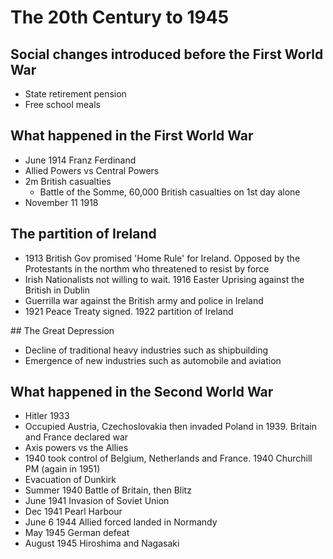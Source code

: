 # The 20th Century to 1945

## Social changes introduced before the First World War

* State retirement pension
* Free school meals

## What happened in the First World War

* June 1914 Franz Ferdinand
* Allied Powers vs Central Powers
* 2m British casualties
  * Battle of the Somme, 60,000 British casualties on 1st day alone
* November 11 1918

## The partition of Ireland

* 1913 British Gov promised 'Home Rule' for Ireland. Opposed by the Protestants in the northm who threatened to resist by force
* Irish Nationalists not willing to wait. 1916 Easter Uprising against the British in Dublin
* Guerrilla war against the British army and police in Ireland
* 1921 Peace Treaty signed. 1922 partition of Ireland

## The Great Depression

* Decline of traditional heavy industries such as shipbuilding
* Emergence of new industries such as automobile and aviation

## What happened in the Second World War

* Hitler 1933
* Occupied Austria, Czechoslovakia then invaded Poland in 1939. Britain and France declared war
* Axis powers vs the Allies
* 1940 took control of Belgium, Netherlands and France. 1940 Churchill PM (again in 1951)
* Evacuation of Dunkirk
* Summer 1940 Battle of Britain, then Blitz
* June 1941 Invasion of Soviet Union
* Dec 1941 Pearl Harbour
* June 6 1944 Allied forced landed in Normandy
* May 1945 German defeat
* August 1945 Hiroshima and Nagasaki